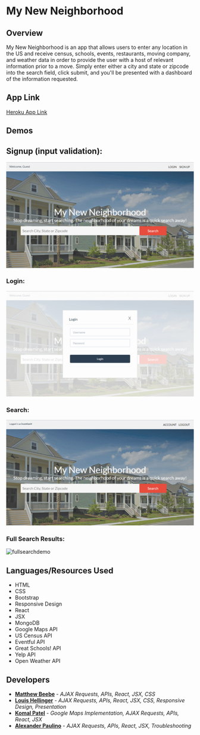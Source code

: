 # My New Neighborhood
 
## Overview

My New Neighborhood is an app that allows users to enter any location in the US and receive census, schools, events, restaurants, moving company, and weather data in order to provide the user with a host of relevant information prior to a move. Simply enter either a city and state or zipcode into the search field, click submit, and you'll be presented with a dashboard of the information requested.

## App Link

[Heroku App Link](https://my-new-neighborhood-ap.herokuapp.com)

## Demos

## Signup (input validation):
![signupdemo](assets/demos/signupDemo.gif)

### Login:
![logindemo](assets/demos/loginDemo.gif)

### Search:
![searchdemo](assets/demos/searchDemo.gif)

### Full Search Results:
![fullsearchdemo](assets/demos/fullsearchDemo.gif)

## Languages/Resources Used
- HTML
- CSS
- Bootstrap
- Responsive Design
- React
- JSX
- MongoDB
- Google Maps API
- US Census API 
- Eventful API
- Great Schools! API
- Yelp API
- Open Weather API

## Developers

* [**Matthew Beebe**](https://github.com/mattyb1980) - *AJAX Requests, APIs, React, JSX, CSS*
* [**Louis Hellinger**](https://github.com/louisHellinger) - *AJAX Requests, APIs, React, JSX, CSS, Responsive Design, Presentation*
* [**Komal Patel**](https://github.com/komalpatel96) - *Google Maps Implementation, AJAX Requests, APIs, React, JSX*
* [**Alexander Paulino**](https://github.com/alexanderpaulino) - *AJAX Requests, APIs, React, JSX, Troubleshooting*

